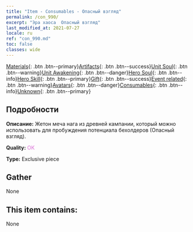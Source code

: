 ```yaml
---
title: "Item - Consumables - Опасный взгляд"
permalink: /con_990/
excerpt: "Эра хаоса  Опасный взгляд"
last_modified_at: 2021-07-27
locale: ru
ref: "con_990.md"
toc: false
classes: wide
---
```

 [Materials](/ItemsRU/){: .btn .btn--primary}[Artifacts](/ItemsRU/Artifacts/){: .btn .btn--success}[Unit Soul](/ItemsRU/UnitSoul/){: .btn .btn--warning}[Unit Awakening](/ItemsRU/UnitAwakening/){: .btn .btn--danger}[Hero Soul](/ItemsRU/HeroSoul/){: .btn .btn--info}[Hero Skill](/ItemsRU/HeroSkill/){: .btn .btn--primary}[Gift](/ItemsRU/Gift/){: .btn .btn--success}[Event related](/ItemsRU/Events/){: .btn .btn--warning}[Avatars](/ItemsRU/Avatars/){: .btn .btn--danger}[Consumables](/ItemsRU/Consumables/){: .btn .btn--info}[Unknown](/ItemsRU/Unknown/){: .btn .btn--primary}

## Подробности
 **Описание:** Жетон меча нага из древней кампании, который можно использовать для пробуждения потенциала бехолдеров (Опасный взгляд).

 **Quality:** <span style="color: #DA70D6">OK</span>

 **Type:** Exclusive piece

## Gather

  None

## This item contains:

  None

